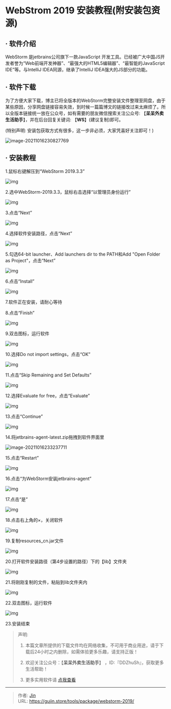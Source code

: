 # WebStrom 2019 安装教程(附安装包资源)


## · 软件介绍
WebStorm 是jetbrains公司旗下一款JavaScript 开发工具。已经被广大中国JS开发者誉为“Web前端开发神器”、“最强大的HTML5编辑器”、“最智能的JavaScript IDE”等。与IntelliJ IDEA同源，继承了IntelliJ IDEA强大的JS部分的功能。

## · 软件下载
为了方便大家下载，博主已将全版本的WebStorm完整安装文件整理至网盘，由于某些原因，分享网盘链接容易失效，到时候一篇篇博文的链接改过来太麻烦了。所以全版本链接统一放在公众号，如有需要的朋友微信搜索关注公众号: 【**呆呆外卖生活助手**】，并在后台回复关键词: 【**WS**】(建议复制)即可。

(特别声明: 安装包获取方式有很多，这一步非必须，大家凭喜好关注即可！)

![image-20211016230827769](https://img.gujin.store/img/image-20211016230827769.png)

## · 安装教程

1.鼠标右键解压到“WebStorm 2019.3.3”

![img](https://img.gujin.store/img/v2-7e30d460af1a6cc8d8a5fe4678776924_720w.png)

2.选中WebStorm-2019.3.3，鼠标右击选择“以管理员身份运行”

![img](https://img.gujin.store/img/v2-c455d3427e5fd08d1e129a86194d99b5_720w.png)

3.点击“Next”

![img](https://img.gujin.store/img/v2-9c3d0b79cf00b2cc9312e7771c01f4d5_720w.png)

4.选择软件安装路径，点击“Next”

![img](https://img.gujin.store/img/v2-9d839ee8399a5a00bb3ba55558d1f5ce_720w.png)

5.勾选64-bit launcher、Add launchers dir to the PATH和Add "Open Folder as Project"，点击“Next”

![img](https://img.gujin.store/img/v2-be867c216e0f064a0c243ee37f2bea19_720w.png)

6.点击“Install”

![img](https://img.gujin.store/img/v2-c85af73ee93a814496042b3ea971882e_720w.png)



7.软件正在安装，请耐心等待

8.点击“Finish”

![img](https://img.gujin.store/img/v2-7f7d3ba0a057006f755421dadefede1b_720w.png)

9.双击图标，运行软件

![img](https://img.gujin.store/img/v2-0d56e82c4417a611996a21e457eaec03_720w.png)

10.选择Do not import settings，点击“OK”

![img](https://img.gujin.store/img/v2-1f430ce8ba60b291e6afb7daaa2521cb_720w.png)

11.点击“Skip Remaining and Set Defaults”

![img](https://img.gujin.store/img/v2-3243d6cba590d2e5313d1f6ee7233fe1_720w.png)

12.选择Evaluate for free，点击“Evaluate”

![img](https://img.gujin.store/img/v2-3b0e5bb63e819ce94118ef650024c41b_720w.png)



13.点击“Continue”

![img](https://img.gujin.store/img/v2-6c904aeecd2764d9b3e27c5e71a87290_720w.png)

14.将jetbrains-agent-latest.zip拖拽到软件界面里

![image-20211016233237711](https://img.gujin.store/img/image-20211016233237711.png)

15.点击“Restart”

![img](https://img.gujin.store/img/v2-194e827cae32382544707bda9683c472_720w.png)

16.点击“为WebStorm安装jetbrains-agent”

![img](https://img.gujin.store/img/v2-a8526e03854411ad3a214029dd2d9986_720w.png)

17.点击“是”

![img](https://img.gujin.store/img/v2-69b457a09169bb2b0d523fc9f27e35c8_720w.png)

18.点击右上角的×，关闭软件

![img](https://img.gujin.store/img/v2-830b027f4e71f2b549bfd4fa139c16be_720w.png)

19.复制resources_cn.jar文件

![img](https://img.gujin.store/img/v2-beb728768d6382c6ecf283ec18a0a50c_720w.png)

20.打开软件安装路径（第4步设置的路径）下的【lib】文件夹

![img](https://img.gujin.store/img/v2-e16e9edb0d89733188ba0d7853a4696b_720w.png)

21.将刚刚复制的文件，粘贴到lib文件夹内

![img](https://img.gujin.store/img/v2-b2dd0f89ab33963fcc2f5d1332e2f1e1_720w.png)

22.双击图标，运行软件

![img](https://img.gujin.store/img/v2-a7c53a0fa98f01ae5c4a86b3aea5aeaa_720w.png)

23.安装结束




> 声明: 
>
> 1. 本篇文章所提供的下载文件均在网络收集，不可用于商业用途，请于下载后24小时之内删除，如需体验更多乐趣，请支持正版！
>
> 2. 欢迎关注公众号：【**呆呆外卖生活助手**】 ，ID:『DDZhuSh』，获取更多生活帮助！
>
> 3. 更多实用软件请  [点我查看](/tools)

---

> 作者: [Jin](https://img.gujin.store/img/favicon.ico)  
> URL: https://gujin.store/tools/package/webstorm-2019/  


